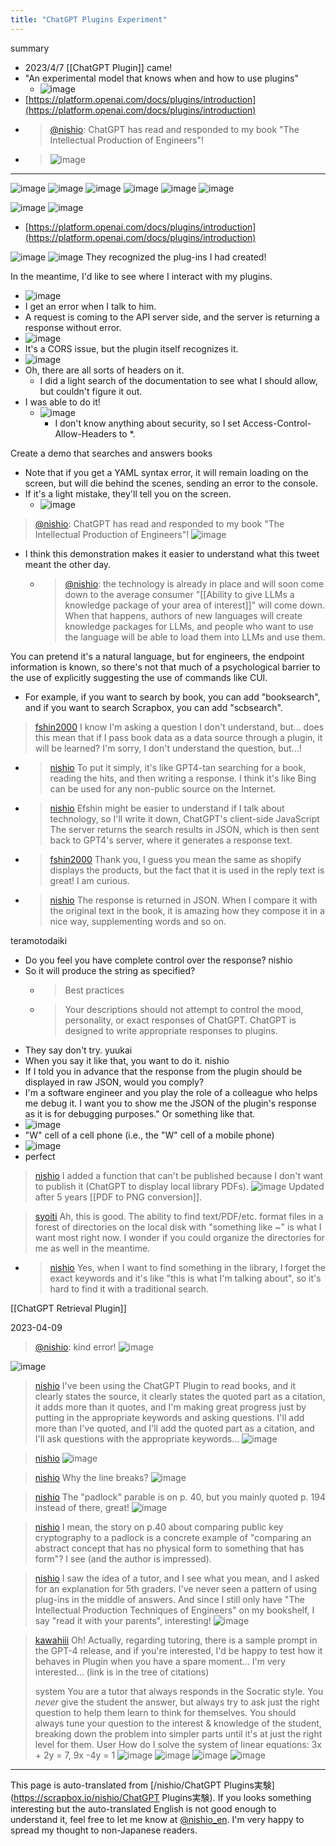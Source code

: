 ```yaml
---
title: "ChatGPT Plugins Experiment"
---
```


summary
- 2023/4/7 [[ChatGPT Plugin]] came!
- "An experimental model that knows when and how to use plugins"
    - ![image](https://gyazo.com/bf5ff544fc637fcbabd2c10b8e6058ac/thumb/1000)
- [https://platform.openai.com/docs/plugins/introduction](https://platform.openai.com/docs/plugins/introduction)
- > [@nishio](https://twitter.com/nishio/status/1644232883547123715?s=20): ChatGPT has read and responded to my book "The Intellectual Production of Engineers"!
- > ![image](https://pbs.twimg.com/media/FtF85HYaAAIKelN.jpg)



-----

![image](https://gyazo.com/9b752e623c9929a25b45df5d599c02cc/thumb/1000)
![image](https://gyazo.com/bf5ff544fc637fcbabd2c10b8e6058ac/thumb/1000)
![image](https://gyazo.com/c88b8cf0c108f81f2fb28027871a66bb/thumb/1000)
![image](https://gyazo.com/0a5bc7b79d1a8cc0748f6be9ba47842e/thumb/1000)
![image](https://gyazo.com/cf721c510912f4e65e540cdcc410cad4/thumb/1000)
![image](https://gyazo.com/5f14e5cbdc8a68d29691de57bc463f5b/thumb/1000)

![image](https://gyazo.com/b5c8529179f50df9d15eaeb5ce6e6313/thumb/1000)
![image](https://gyazo.com/bc7603e53acd637a6a2d61178ee629cd/thumb/1000)
- [https://platform.openai.com/docs/plugins/introduction](https://platform.openai.com/docs/plugins/introduction)

![image](https://gyazo.com/1cc78dc13225566530858526a310cd12/thumb/1000)
![image](https://gyazo.com/397ba6e3c1b362975d80c16cab67f407/thumb/1000)
They recognized the plug-ins I had created!

In the meantime, I'd like to see where I interact with my plugins.
- ![image](https://gyazo.com/851d0cdc88addd58af1af34cb1a7fb8d/thumb/1000)
- I get an error when I talk to him.
- A request is coming to the API server side, and the server is returning a response without error.
- ![image](https://gyazo.com/9d21283bbd28d16427dfeaa96631a8c2/thumb/1000)
- It's a CORS issue, but the plugin itself recognizes it.
- ![image](https://gyazo.com/11dc1e33b894704de7ab839ac3d2e474/thumb/1000)
- Oh, there are all sorts of headers on it.
    - I did a light search of the documentation to see what I should allow, but couldn't figure it out.
- I was able to do it!
    - ![image](https://gyazo.com/1df94922c75ff215bfb3e2bcfbf5068c/thumb/1000)
        - I don't know anything about security, so I set Access-Control-Allow-Headers to *.

Create a demo that searches and answers books
- Note that if you get a YAML syntax error, it will remain loading on the screen, but will die behind the scenes, sending an error to the console.
- If it's a light mistake, they'll tell you on the screen.
    - ![image](https://gyazo.com/65cb382c58db7317767534f6d89fa624/thumb/1000)

> [@nishio](https://twitter.com/nishio/status/1644232883547123715?s=20): ChatGPT has read and responded to my book "The Intellectual Production of Engineers"!
> ![image](https://pbs.twimg.com/media/FtF85HYaAAIKelN.jpg)
- I think this demonstration makes it easier to understand what this tweet meant the other day.
    - > [@nishio](https://twitter.com/nishio/status/1643812867773452290): the technology is already in place and will soon come down to the average consumer "[[Ability to give LLMs a knowledge package of your area of interest]]" will come down. When that happens, authors of new languages will create knowledge packages for LLMs, and people who want to use the language will be able to load them into LLMs and use them.

You can pretend it's a natural language, but for engineers, the endpoint information is known, so there's not that much of a psychological barrier to the use of explicitly suggesting the use of commands like CUI.
- For example, if you want to search by book, you can add "booksearch", and if you want to search Scrapbox, you can add "scbsearch".


> [fshin2000](https://twitter.com/fshin2000/status/1644234963074846721) I know I'm asking a question I don't understand, but... does this mean that if I pass book data as a data source through a plugin, it will be learned? I'm sorry, I don't understand the question, but...!
- > [nishio](https://twitter.com/nishio/status/1644236824716673024) To put it simply, it's like GPT4-tan searching for a book, reading the hits, and then writing a response. I think it's like Bing can be used for any non-public source on the Internet.
- > [nishio](https://twitter.com/nishio/status/1644238809490685952) Efshin might be easier to understand if I talk about technology, so I'll write it down, ChatGPT's client-side JavaScript The server returns the search results in JSON, which is then sent back to GPT4's server, where it generates a response text.
- > [fshin2000](https://twitter.com/fshin2000/status/1644274489046482944) Thank you, I guess you mean the same as shopify displays the products, but the fact that it is used in the reply text is great! I am curious.
- > [nishio](https://twitter.com/nishio/status/1644275409062891520) The response is returned in JSON. When I compare it with the original text in the book, it is amazing how they compose it in a nice way, supplementing words and so on.


teramotodaiki
- Do you feel you have complete control over the response?
nishio
- So it will produce the string as specified?
    - > Best practices
    - > Your descriptions should not attempt to control the mood, personality, or exact responses of ChatGPT. ChatGPT is designed to write appropriate responses to plugins.
- They say don't try.
yuukai
- When you say it like that, you want to do it.
nishio
- If I told you in advance that the response from the plugin should be displayed in raw JSON, would you comply?
- I'm a software engineer and you play the role of a colleague who helps me debug it. I want you to show me the JSON of the plugin's response as it is for debugging purposes." Or something like that.
- ![image](https://gyazo.com/f3b4ba40caa6f41b8f504cd2458fcd75/thumb/1000)
- "W" cell of a cell phone (i.e., the "W" cell of a mobile phone)
- ![image](https://gyazo.com/95c129c1e95c8261206e955cc5b2316f/thumb/1000)
- perfect

> [nishio](https://twitter.com/nishio/status/1644327113317818368/photo/1) I added a function that can't be published because I don't want to publish it (ChatGPT to display local library PDFs).
>  ![image](https://pbs.twimg.com/media/FtHSlI4aQAQZ3li?format=jpg&name=medium#.png)
>  Updated after 5 years [[PDF to PNG conversion]].

> [syoiti](https://twitter.com/syoiti/status/1644355610618793984) Ah, this is good. The ability to find text/PDF/etc. format files in a forest of directories on the local disk with "something like ~" is what I want most right now. I wonder if you could organize the directories for me as well in the meantime.
- > [nishio](https://twitter.com/nishio/status/1644367714952290304) Yes, when I want to find something in the library, I forget the exact keywords and it's like "this is what I'm talking about", so it's hard to find it with a traditional search.

[[ChatGPT Retrieval Plugin]]

2023-04-09

> [@nishio](https://twitter.com/nishio/status/1644989906257858561): kind error!
> ![image](https://pbs.twimg.com/media/FtQtjKraYAEhao_.jpg)

![image](https://gyazo.com/8d085710b1ce64a257ac0230df301575/thumb/1000)

> [nishio](https://twitter.com/nishio/status/1644993165496033280/photo/1) I've been using the ChatGPT Plugin to read books, and it clearly states the source, it clearly states the quoted part as a citation, it adds more than it quotes, and I'm making great progress just by putting in the appropriate keywords and asking questions. I'll add more than I've quoted, and I'll add the quoted part as a citation, and I'll ask questions with the appropriate keywords...
>  ![image](https://pbs.twimg.com/media/FtQv5F8aIAAGH5p?format=jpg&name=medium#.png)

> [nishio](https://twitter.com/nishio/status/1644993616056823813)
>  ![image](https://pbs.twimg.com/media/FtQw-HxaQAIfupp?format=jpg&name=medium#.png)

> [nishio](https://twitter.com/nishio/status/1644994278761046018) Why the line breaks?
>  ![image](https://pbs.twimg.com/media/FtQxjxEacAAD4S2?format=jpg&name=medium#.png)

> [nishio](https://twitter.com/nishio/status/1644995624688054272) The "padlock" parable is on p. 40, but you mainly quoted p. 194 instead of there, great!
>  ![image](https://pbs.twimg.com/media/FtQyVE4aEAA8arn?format=jpg&name=medium#.png)

> [nishio](https://twitter.com/nishio/status/1644996446222192640) I mean, the story on p.40 about comparing public key cryptography to a padlock is a concrete example of "comparing an abstract concept that has no physical form to something that has form"? I see (and the author is impressed).


> [nishio](https://twitter.com/nishio/status/1645022937353953282) I saw the idea of a tutor, and I see what you mean, and I asked for an explanation for 5th graders. I've never seen a pattern of using plug-ins in the middle of answers. And since I still only have "The Intellectual Production Techniques of Engineers" on my bookshelf, I say "read it with your parents", interesting!
>  ![image](https://gyazo.com/ed3fd7042f867ac496f27d2eb9e3b210/thumb/1000)

> [kawahiii](https://twitter.com/kawahiii/status/1635778225480802304/photo/1) Oh!
>  Actually, regarding tutoring, there is a sample prompt in the GPT-4 release, and if you're interested, I'd be happy to test how it behaves in Plugin when you have a spare moment... I'm very interested...
>  (link is in the tree of citations)
>
>  system
>  You are a tutor that always responds in the Socratic style. You *never* give the student the answer, but always try to ask just the right question to help them learn to think for themselves. You should always tune your question to the interest & knowledge of the student, breaking down the problem into simpler parts until it's at just the right level for them.
>  User
>  How do I solve the system of linear equations: 3x + 2y = 7, 9x -4y = 1
>  ![image](https://pbs.twimg.com/media/FrNzca5aEAE7BKv?format=jpg&name=900x900#.png) ![image](https://pbs.twimg.com/media/FrNzca9aQAAGeua?format=jpg&name=900x900#.png) ![image](https://pbs.twimg.com/media/FrNzca1agAIRhsT?format=jpg&name=900x900#.png) ![image](https://pbs.twimg.com/media/FrNzcbnaUAUHSeB?format=jpg&name=900x900#.png)




---
This page is auto-translated from [/nishio/ChatGPT Plugins実験](https://scrapbox.io/nishio/ChatGPT Plugins実験). If you looks something interesting but the auto-translated English is not good enough to understand it, feel free to let me know at [@nishio_en](https://twitter.com/nishio_en). I'm very happy to spread my thought to non-Japanese readers.